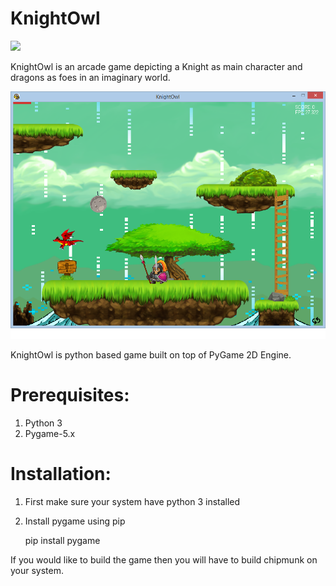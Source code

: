 # KnightOwl

<img src="https://latex.codecogs.com/svg.latex?%5Cepsilon%28M%29%20%3D%20%281-%5Cmu%29%5Csum_%7Bi%2Cj%5Csim%20%5C%21%20%5Crightarrow%20i%20%7DD_%7BM%7D%28%5Cvec%7Bx_%7Bi%7D%7D%20-%20%5Cvec%7Bx_%7Bj%7D%7D%29%20&plus;%20%5Cmu%5Csum_%7Bi%2Cj%5Csim%20%5C%21%20%5Crightarrow%20i%20%7D%5Csum_%7Bl%7D%281-y_%7Bil%7D%29%5B1%20&plus;%20D_%7BM%7D%28%5Cvec%7Bx_%7Bi%7D%7D%2C%5Cvec%7Bx_%7Bj%7D%7D%29%20-%20D_%7BM%7D%28%5Cvec%7Bx_%7Bi%7D%7D%2C%5Cvec%7Bx_%7Bl%7D%7D%29%5D_%7B&plus;%7D">

KnightOwl is an arcade game depicting a Knight as main character and dragons as foes in an imaginary world.

![Screenshot](https://raw.githubusercontent.com/manish7294/KnightOwl/master/GameScreen.png)

KnightOwl is python based game built on top of PyGame 2D Engine.

# Prerequisites:
1. Python 3
2. Pygame-5.x

# Installation:
1. First make sure your system have python 3 installed
2. Install pygame using pip
   
   pip install pygame
   

If you would like to build the game then you will have to build chipmunk on your system.
